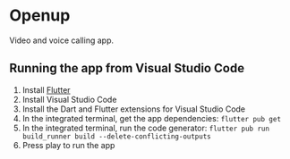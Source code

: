 # Openup

Video and voice calling app.



## Running the app from Visual Studio Code

1. Install [Flutter](https://flutter.dev/docs/get-started/install)
2. Install Visual Studio Code
3. Install the Dart and Flutter extensions for Visual Studio Code
4. In the integrated terminal, get the app dependencies: `flutter pub get`
5. In the integrated terminal, run the code generator: `flutter pub run build_runner build --delete-conflicting-outputs`
6. Press play to run the app